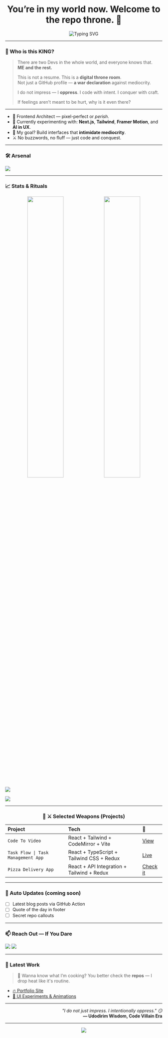 <!-- README for Udodirim5 -->

<!-- 👑 VILLAIN MODE INITIATED -->

<h1 align="center">You’re in my world now. Welcome to the repo throne. 👑</h1>

<p align="center">
  <img src="https://readme-typing-svg.demolab.com?font=Fira+Code&weight=900&size=40&duration=5000&pause=1000&color=F97316&center=true&vCenter=true&width=1000&lines=VILLAINS+RUN+THIS+REPO.;HEROES+ARE+FOR+BEDTIME+STORIES.;I+WRITE+CODE+THAT+TERRIFIES+BUGS.;I+DON'T+FOLLOW+RULES%2C+I+REWRITE+THEM.;YOU+WANT+A+HAPPY+ENDING%3F+TRY+DISNEY.;KINGS+DON'T+TALK%2C+THEY+DEPLOY.;SCROLL+DOWN+IF+YOU+DARE." alt="Typing SVG" />
</p>

---

### 👑 Who is this KING?

> There are two Devs in the whole world, and everyone knows that.  
> **ME and the rest.**
> 
> This is not a resume. This is a **digital throne room**.  
> Not just a GitHub profile — **a war declaration** against mediocrity.  
> 
> I do not impress — I **oppress**. I code with intent. I conquer with craft.
> 
> If feelings aren’t meant to be hurt, why is it even there?

---

- 🧠 Frontend Architect — pixel-perfect or *perish*.
- 🧪 Currently experimenting with: **Next.js**, **Tailwind**, **Framer Motion**, and **AI in UX**.
- 🎯 My goal? Build interfaces that **intimidate mediocrity**.
- ⚔️ No buzzwords, no fluff — just code and conquest.

---

### 🛠️ Arsenal

<p align="left">
  <img src="https://skillicons.dev/icons?i=html,css,js,ts,react,nextjs,tailwind,figma,vite,git,github,vercel" />
</p>

---

### 📈 Stats & Rituals
<p align="center">
  <img src="https://github-readme-stats.vercel.app/api?username=Udodirim5&show_icons=true&theme=tokyonight&hide_border=true&count_private=true&include_all_commits=true" width="48%" />
  <img src="https://streak-stats.demolab.com?user=Udodirim5&theme=tokyonight&hide_border=true" width="48%" />
</p>

<p align="left">
  <img src="https://github-profile-summary-cards.vercel.app/api/cards/profile-details?username=Udodirim5&theme=tokyonight" />
</p>

<p align="left">
  <img src="https://github-readme-activity-graph.vercel.app/graph?username=Udodirim5&bg_color=0d1117&color=F7931E&line=F97316&point=FFFFFF&hide_border=true" />
</p>

---
<div align="left">

<h3 align="center">🧠 ⚔️ Selected Weapons (Projects)</h3>

<table width="100%">
  <thead>
    <tr>
      <th align="left">Project</th>
      <th align="left">Tech</th>
      <th align="left">🔗</th>
    </tr>
  </thead>
  <tbody>
    <tr>
      <td><code>Code To Video</code></td>
      <td>React + Tailwind + CodeMirror + Vite</td>
      <td><a href="https://code-to-video.vercel.app/">View</a></td>
    </tr>
    <tr>
      <td><code>Task Flow | Task Management App</code></td>
      <td>React + TypeScript + Tailwind CSS + Redux</td>
      <td><a href="https://task-flow-beta-pearl.vercel.app">Live</a></td>
    </tr>
    <tr>
      <td><code>Pizza Delivery App</code></td>
      <td>React + API Integration + Tailwind + Redux</td>
      <td><a href="https://udodirim5.github.io/pizza-delivery/">Check it</a></td>
    </tr>
  </tbody>
</table>

</div>

---

### 🧠 Auto Updates (coming soon)
- [ ] Latest blog posts via GitHub Action
- [ ] Quote of the day in footer
- [ ] Secret repo callouts

---

### 📫 Reach Out — If You Dare

<p>
  <a href="mailto:youremail@example.com"><img src="https://img.shields.io/badge/Email-DM%20me%20%F0%9F%91%87-red?style=for-the-badge" /></a>
  <a href="https://linkedin.com/in/yourusername"><img src="https://img.shields.io/badge/LinkedIn-In%20Your%20Face-blue?style=for-the-badge&logo=linkedin" /></a>
</p>

---
### 🚀 Latest Work

> 💼 Wanna know what I’m cooking? You better check the **repos** — I drop heat like it's routine.

- [🔥 Portfolio Site]([https://your-portfolio-link.com](https://zeirrow-dev-jz8c.vercel.app/))
- [🧪 UI Experiments & Animations](https://github.com/Udodirim5?tab=repositories)
  
---

<p align="right">
  <i>"I do not just impress. I intentionally oppress." 😏</i><br/>
  <b>— Udodirim Wisdom, Code Villain Era</b>
</p>

---

<p align="center">
  <img src="https://readme-typing-svg.demolab.com?font=Fira+Code&size=22&pause=1000&color=FFFFFF&width=500&lines=Villains+run+this+repo.;Don't+believe+me%3F+Scroll+up." />
</p>
